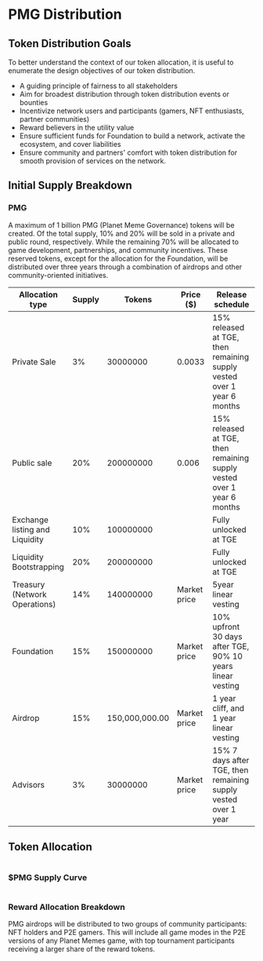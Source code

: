 # PMG Distribution

## Token Distribution Goals

To better understand the context of our token allocation, it is useful to enumerate the design objectives of our token distribution.

* A guiding principle of fairness to all stakeholders
* Aim for broadest distribution through token distribution events or bounties
* Incentivize network users and participants (gamers, NFT enthusiasts, partner communities)
* Reward believers in the utility value
* Ensure sufficient funds for Foundation to build a network, activate the ecosystem, and cover liabilities
* Ensure community and partners' comfort with token distribution for smooth provision of services on the network.

## Initial Supply Breakdown

### PMG

A maximum of 1 billion PMG (Planet Meme Governance) tokens will be created. Of the total supply, 10% and 20% will be sold in a private and public round, respectively. While the remaining 70% will be allocated to game development, partnerships, and community incentives. These reserved tokens, except for the allocation for the Foundation, will be distributed over three years through a combination of airdrops and other community-oriented initiatives.

| Allocation type                | Supply | Tokens         | Price ($)    | Release schedule                                                       |
| ------------------------------ | ------ | -------------- | ------------ | ---------------------------------------------------------------------- |
| Private Sale                   | 3%     | 30000000       | 0.0033       | 15% released at TGE, then remaining supply vested over 1 year 6 months |
| Public sale                    | 20%    | 200000000      | 0.006        | 15% released at TGE, then remaining supply vested over 1 year 6 months |
| Exchange listing and Liquidity | 10%    | 100000000      | <p><br></p>  | Fully unlocked at TGE                                                  |
| Liquidity Bootstrapping        | 20%    | 200000000      | <p><br></p>  | Fully unlocked at TGE                                                  |
| Treasury (Network Operations)  | 14%    | 140000000      | Market price | 5year linear vesting                                                   |
| Foundation                     | 15%    | 150000000      | Market price | 10% upfront 30 days after TGE, 90% 10 years linear vesting             |
| Airdrop                        | 15%    | 150,000,000.00 | Market price | 1 year cliff, and 1 year linear vesting                                |
| Advisors                       | 3%     | 30000000       | Market price | 15% 7 days after TGE, then remaining supply vested over 1 year         |

## Token Allocation

<figure><img src="https://lh5.googleusercontent.com/IFey95QcBuGXV7YSubLCPZ1tnUQBj0f3sqZ9zP5CugiGHnAB3A-M1BxcER-UFXEY1l5DwMTSHWKXKcm4j1CKzDMHBE8UCNia4JdCu9AGcWWQylkzrdLLlyZXivIBkuPgh6DddEKKCIF4X8KuSocsS5g" alt=""><figcaption></figcaption></figure>

### $PMG Supply Curve

<figure><img src="https://lh4.googleusercontent.com/PLFmH5hknpNNMWc1kvXprgnFMRGqu8M-CcvoD9qNKWNEwl8OJ3GC7HtnrJJ8MPgyyPz2N2DekNGorXNbtcY-KkdDQpsmdpGz_FvJ9DqyrLrKqG0R3ZwhR6XqK72LodsdZKueUgakHWTZpyrfUwBH7Z0" alt=""><figcaption></figcaption></figure>

### Reward Allocation Breakdown

PMG airdrops will be distributed to two groups of community participants: NFT holders and P2E gamers. This will include all game modes in the P2E versions of any Planet Memes game, with top tournament participants receiving a larger share of the reward tokens.

